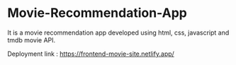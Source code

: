 # Movie-Recommendation-App
It is a movie recommendation app developed using html, css, javascript and tmdb movie API.

Deployment link : https://frontend-movie-site.netlify.app/

